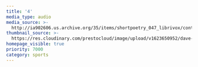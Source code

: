 ```yaml
---
title: '4'
media_type: audio
media_source: >-
  http://ia902606.us.archive.org/35/items/shortpoetry_047_librivox/contentment_holmes_jb_64kb.mp3
thumbnail_source: >-
  https://res.cloudinary.com/prestocloud/image/upload/v1623650952/dave-peach-web-netlify-cms/march_madness.png
homepage_visible: true
priority: 7000
category: sports
---
```

